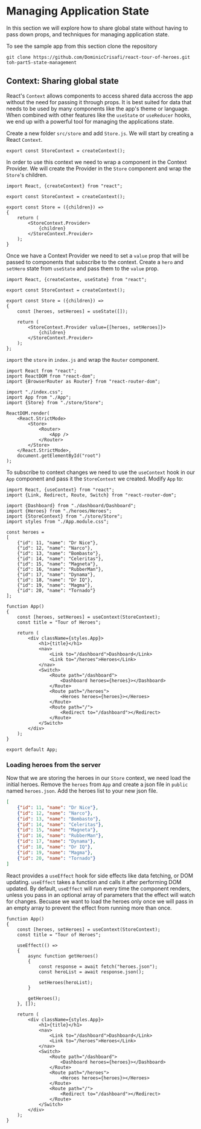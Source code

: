 # Managing Application State
In this section we will explore how to share global state without having to pass down props, and techniques for managing application state.

To see the sample app from this section clone the repository
```
git clone https://github.com/DominicCrisafi/react-tour-of-heroes.git toh-part5-state-management
```

## Context: Sharing global state
React's `Context` allows components to access shared data accross the app without the need for passing it through props. It is best suited for data that needs to be used by many components like the app's theme or language. When combined with other features like the `useState` or `useReducer` hooks, we end up with a powerful tool for managing the applications state.

Create a new folder `src/store` and add `Store.js`. We will start by creating a React `Context`.
```JSX
export const StoreContext = createContext();
```

In order to use this context we need to wrap a component in the Context Provider. We will create the Provider in the `Store` component and wrap the `Store`'s children.
```JSX
import React, {createContext} from "react";

export const StoreContext = createContext();

export const Store = ({children}) =>
{
    return (
        <StoreContext.Provider>
            {children}
        </StoreContext.Provider>
    );
}
```

Once we have a Context Provider we need to set a `value` prop that will be passed to components that subscribe to the context. Create a `hero` and `setHero` state from `useState` and pass them to the `value` prop.
```JSX
import React, {createContex, useState} from "react";

export const StoreContext = createContext();

export const Store = ({children}) =>
{
    const [heroes, setHeroes] = useState([]);

    return (
        <StoreContext.Provider value={[heroes, setHeroes]}>
            {children}
        </StoreContext.Provider>
    );
};
```

`import` the `store` in `index.js` and wrap the `Router` component.
```JSX
import React from "react";
import ReactDOM from "react-dom";
import {BrowserRouter as Router} from "react-router-dom";

import "./index.css";
import App from "./App";
import {Store} from "./store/Store";

ReactDOM.render(
    <React.StrictMode>
        <Store>
            <Router>
                <App />
            </Router>
        </Store>
    </React.StrictMode>,
    document.getElementById("root")
);

```

To subscribe to context changes we need to use the `useContext` hook in our `App` component and pass it the `StoreContext` we created. Modify `App` to:
```JSX
import React, {useContext} from "react";
import {Link, Redirect, Route, Switch} from "react-router-dom";

import {Dashboard} from "./dashboard/Dashboard";
import {Heroes} from "./heroes/Heroes";
import {StoreContext} from "./store/Store";
import styles from "./App.module.css";

const heroes =
[
    {"id": 11, "name": "Dr Nice"},
    {"id": 12, "name": "Narco"},
    {"id": 13, "name": "Bombasto"},
    {"id": 14, "name": "Celeritas"},
    {"id": 15, "name": "Magneta"},
    {"id": 16, "name": "RubberMan"},
    {"id": 17, "name": "Dynama"},
    {"id": 18, "name": "Dr IQ"},
    {"id": 19, "name": "Magma"},
    {"id": 20, "name": "Tornado"}
];

function App()
{
    const [heroes, setHeroes] = useContext(StoreContext);
    const title = "Tour of Heroes";

    return (
        <div className={styles.App}>
            <h1>{title}</h1>
            <nav>
                <Link to="/dashboard">Dashboard</Link>
                <Link to="/heroes">Heroes</Link>
            </nav>
            <Switch>
                <Route path="/dashboard">
                    <Dashboard heroes={heroes}></Dashboard>
                </Route>
                <Route path="/heroes">
                    <Heroes heroes={heroes}></Heroes>
                </Route>
                <Route path="/">
                    <Redirect to="/dashboard"></Redirect>
                </Route>
            </Switch>
        </div>
    );
}

export default App;
```

### Loading heroes from the server
Now that we are storing the heroes in our `Store` context, we need load the initial heroes. Remove the `heroes` from `App` and create a json file in `public` named `heroes.json`. Add the heroes list to your new json file.
```JSON
[
    {"id": 11, "name": "Dr Nice"},
    {"id": 12, "name": "Narco"},
    {"id": 13, "name": "Bombasto"},
    {"id": 14, "name": "Celeritas"},
    {"id": 15, "name": "Magneta"},
    {"id": 16, "name": "RubberMan"},
    {"id": 17, "name": "Dynama"},
    {"id": 18, "name": "Dr IQ"},
    {"id": 19, "name": "Magma"},
    {"id": 20, "name": "Tornado"}
]
```

React provides a `useEffect` hook for side effects like data fetching, or DOM updating. `useEffect` takes a function and calls it after performing DOM updated. By default, `useEffect` will run every time the component renders, unless you pass in an optional array of parameters that the effect will watch for changes. Becuase we want to load the heroes only once we will pass in an empty array to prevent the effect from running more than once.
```JSX
function App()
{
    const [heroes, setHeroes] = useContext(StoreContext);
    const title = "Tour of Heroes";

    useEffect(() =>
    {
        async function getHeroes()
        {
            const response = await fetch("heroes.json");
            const heroList = await response.json();

            setHeroes(heroList);
        }

        getHeroes();
    }, []);

    return (
        <div className={styles.App}>
            <h1>{title}</h1>
            <nav>
                <Link to="/dashboard">Dashboard</Link>
                <Link to="/heroes">Heroes</Link>
            </nav>
            <Switch>
                <Route path="/dashboard">
                    <Dashboard heroes={heroes}></Dashboard>
                </Route>
                <Route path="/heroes">
                    <Heroes heroes={heroes}></Heroes>
                </Route>
                <Route path="/">
                    <Redirect to="/dashboard"></Redirect>
                </Route>
            </Switch>
        </div>
    );
}
```
